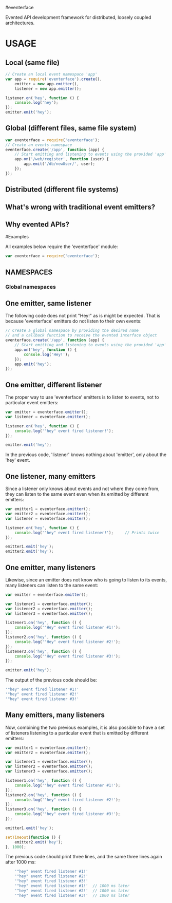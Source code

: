 #eventerface

Evented API development framework for distributed, loosely coupled architectures.

# USAGE

## Local (same file)
``` js
// Create an local event namespace 'app'
var app = require('eventerface').create(),
    emitter = new app.emitter(),
    listener = new app.emitter();

listener.on('hey', function () {
    console.log('hey');
});
emitter.emit('hey');
```  

## Global (different files, same file system)
``` js
var eventerface = require('eventerface');
// Create an events namespace
eventerface.create('/app', function (app) {
    // Start emitting and listening to events using the provided 'app' emitter
    app.on('/web/register', function (user) {
        app.emit('/db/newUser/', user);
    }); 
});
```  

## Distributed (different file systems)


## What's wrong with traditional event emitters?


## Why evented APIs?


#Examples


All examples below require the 'eventerface' module:

``` js
var eventerface = require('eventerface');
```

## NAMESPACES

### Global namespaces

## One emitter, same listener

The following code does not print "Hey!" as is might be expected. That is because 'eventerface' emitters do not listen to their own events:

``` js
// Create a global namespace by providing the desired name
// and a callback function to receive the evented interface object
eventerface.create('/app', function (app) {
    // Start emitting and listening to events using the provided 'app' emitter
    app.on('hey', function () {
        console.log('Hey!');
    });
    app.emit('hey');
});
```


## One emitter, different listener

The proper way to use 'eventerface' emitters is to listen to events, not to particular event emitters:

``` js
var emitter = eventerface.emitter();
var listener = eventerface.emitter();

listener.on('hey', function () {
    console.log('"hey" event fired listener!');
});

emitter.emit('hey');
```

In the previous code, 'listener' knows nothing about 'emitter', only about the 'hey' event.


## One listener, many emitters

Since a listener only knows about events and not where they come from, they can listen to the same event even when its emitted by different emitters:

``` js
var emitter1 = eventerface.emitter();
var emitter2 = eventerface.emitter();
var listener = eventerface.emitter();

listener.on('hey', function () {
    console.log('"hey" event fired listener!');     // Prints twice
});

emitter1.emit('hey');
emitter2.emit('hey');
```

## One emitter, many listeners

Likewise, since an emitter does not know who is going to listen to its events, many listeners can listen to the same event:

``` js
var emitter = eventerface.emitter();

var listener1 = eventerface.emitter();
var listener2 = eventerface.emitter();
var listener3 = eventerface.emitter();

listener1.on('hey', function () {
    console.log('"Hey" event fired listener #1!');
});
listener2.on('hey', function () {
    console.log('"Hey" event fired listener #2!');
});
listener3.on('hey', function () {
    console.log('"Hey" event fired listener #3!');
});

emitter.emit('hey');
```

The output of the previous code should be:
``` js
'"hey" event fired listener #1!'
'"hey" event fired listener #2!'
'"hey" event fired listener #3!'
```

## Many emitters, many listeners

Now, combining the two previous examples, it is also possible to have a set of listeners listening to a particular event that is emitted by different emitters:

``` js
var emitter1 = eventerface.emitter();
var emitter2 = eventerface.emitter();

var listener1 = eventerface.emitter();
var listener2 = eventerface.emitter();
var listener3 = eventerface.emitter();

listener1.on('hey', function () {
    console.log('"hey" event fired listener #1!');
});
listener2.on('hey', function () {
    console.log('"hey" event fired listener #2!');
});
listener3.on('hey', function () {
    console.log('"hey" event fired listener #3!');
});

emitter1.emit('hey');

setTimeout(function () { 
    emitter2.emit('hey');
}, 1000);
```

The previous code should print three lines, and the same three lines again after 1000 ms: 
``` js
    '"hey" event fired listener #1!'
    '"hey" event fired listener #2!'
    '"hey" event fired listener #3!'
    '"hey" event fired listener #1!'  // 1000 ms later
    '"hey" event fired listener #2!'  // 1000 ms later
    '"hey" event fired listener #3!'  // 1000 ms later
```
